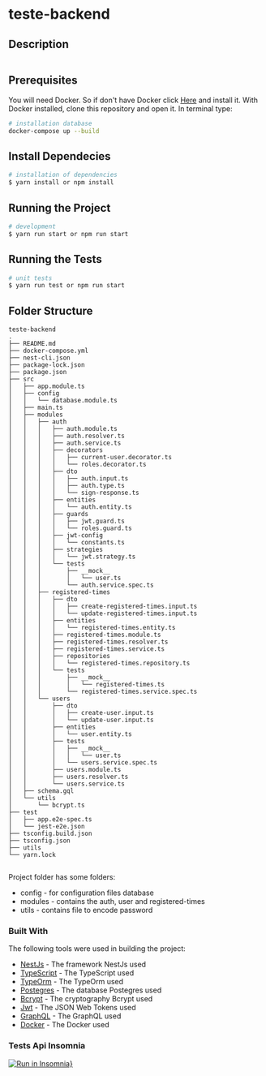 # teste-backend

## Description

```

```

## Prerequisites

You will need Docker. So if don't have Docker click [Here](https://docs.docker.com/install/) and install it.
With Docker installed, clone this repository and open it. In terminal type:

```bash
# installation database
docker-compose up --build

```

## Install Dependecies

```bash
# installation of dependencies
$ yarn install or npm install
```

## Running the Project

```bash
# development
$ yarn run start or npm run start
```

## Running the Tests

```bash
# unit tests
$ yarn run test or npm run start

```

## Folder Structure

```
teste-backend
.
├── README.md
├── docker-compose.yml
├── nest-cli.json
├── package-lock.json
├── package.json
├── src
│   ├── app.module.ts
│   ├── config
│   │   └── database.module.ts
│   ├── main.ts
│   ├── modules
│   │   ├── auth
│   │   │   ├── auth.module.ts
│   │   │   ├── auth.resolver.ts
│   │   │   ├── auth.service.ts
│   │   │   ├── decorators
│   │   │   │   ├── current-user.decorator.ts
│   │   │   │   └── roles.decorator.ts
│   │   │   ├── dto
│   │   │   │   ├── auth.input.ts
│   │   │   │   ├── auth.type.ts
│   │   │   │   └── sign-response.ts
│   │   │   ├── entities
│   │   │   │   └── auth.entity.ts
│   │   │   ├── guards
│   │   │   │   ├── jwt.guard.ts
│   │   │   │   └── roles.guard.ts
│   │   │   ├── jwt-config
│   │   │   │   └── constants.ts
│   │   │   ├── strategies
│   │   │   │   └── jwt.strategy.ts
│   │   │   └── tests
│   │   │       ├── __mock__
│   │   │       │   └── user.ts
│   │   │       └── auth.service.spec.ts
│   │   ├── registered-times
│   │   │   ├── dto
│   │   │   │   ├── create-registered-times.input.ts
│   │   │   │   └── update-registered-times.input.ts
│   │   │   ├── entities
│   │   │   │   └── registered-times.entity.ts
│   │   │   ├── registered-times.module.ts
│   │   │   ├── registered-times.resolver.ts
│   │   │   ├── registered-times.service.ts
│   │   │   ├── repositories
│   │   │   │   └── registered-times.repository.ts
│   │   │   └── tests
│   │   │       ├── __mock__
│   │   │       │   └── registered-times.ts
│   │   │       └── registered-times.service.spec.ts
│   │   └── users
│   │       ├── dto
│   │       │   ├── create-user.input.ts
│   │       │   └── update-user.input.ts
│   │       ├── entities
│   │       │   └── user.entity.ts
│   │       ├── tests
│   │       │   ├── __mock__
│   │       │   │   └── user.ts
│   │       │   └── users.service.spec.ts
│   │       ├── users.module.ts
│   │       ├── users.resolver.ts
│   │       └── users.service.ts
│   ├── schema.gql
│   └── utils
│       └── bcrypt.ts
├── test
│   ├── app.e2e-spec.ts
│   └── jest-e2e.json
├── tsconfig.build.json
├── tsconfig.json
├── utils
└── yarn.lock


```

Project folder has some folders:

- config - for configuration files database
- modules - contains the auth, user and registered-times
- utils - contains file to encode password

### Built With

The following tools were used in building the project:

- [NestJs](https://nestjs.com/) - The framework NestJs used
- [TypeScript](https://www.typescriptlang.org/) - The TypeScript used
- [TypeOrm](https://typeorm.io/) - The TypeOrm used
- [Postegres](https://www.postgresql.org/) - The database Postegres used
- [Bcrypt](https://www.npmjs.com/package/bcrypt) - The cryptography Bcrypt used
- [Jwt](https://jwt.io/) - The JSON Web Tokens used
- [GraphQL](https://graphql.org/) - The GraphQL used
- [Docker](https://www.docker.com/) - The Docker used

### Tests Api Insomnia

[![Run in Insomnia}](https://insomnia.rest/images/run.svg)](https://insomnia.rest/run/?label=Test%20api&uri=https%3A%2F%2Fraw.githubusercontent.com%2FNatanaelSignorini%2Fteste-backend%2Fmain%2Futils%2FInsomnia.json)
